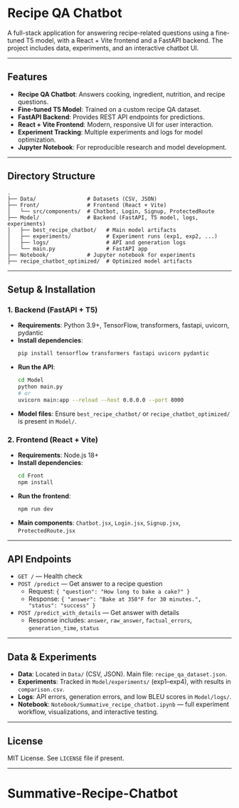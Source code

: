 # Recipe QA Chatbot

A full-stack application for answering recipe-related questions using a fine-tuned T5 model, with a React + Vite frontend and a FastAPI backend. The project includes data, experiments, and an interactive chatbot UI.

---

## Features
- **Recipe QA Chatbot**: Answers cooking, ingredient, nutrition, and recipe questions.
- **Fine-tuned T5 Model**: Trained on a custom recipe QA dataset.
- **FastAPI Backend**: Provides REST API endpoints for predictions.
- **React + Vite Frontend**: Modern, responsive UI for user interaction.
- **Experiment Tracking**: Multiple experiments and logs for model optimization.
- **Jupyter Notebook**: For reproducible research and model development.

---

## Directory Structure
```
.
├── Data/                # Datasets (CSV, JSON)
├── Front/               # Frontend (React + Vite)
│   └── src/components/  # Chatbot, Login, Signup, ProtectedRoute
├── Model/               # Backend (FastAPI, T5 model, logs, experiments)
│   ├── best_recipe_chatbot/   # Main model artifacts
│   ├── experiments/           # Experiment runs (exp1, exp2, ...)
│   ├── logs/                  # API and generation logs
│   └── main.py                # FastAPI app
├── Notebook/            # Jupyter notebook for experiments
├── recipe_chatbot_optimized/  # Optimized model artifacts
```

---

## Setup & Installation

### 1. Backend (FastAPI + T5)
- **Requirements**: Python 3.9+, TensorFlow, transformers, fastapi, uvicorn, pydantic
- **Install dependencies**:
  ```bash
  pip install tensorflow transformers fastapi uvicorn pydantic
  ```
- **Run the API**:
  ```bash
  cd Model
  python main.py
  # or
  uvicorn main:app --reload --host 0.0.0.0 --port 8000
  ```
- **Model files**: Ensure `best_recipe_chatbot/` or `recipe_chatbot_optimized/` is present in `Model/`.

### 2. Frontend (React + Vite)
- **Requirements**: Node.js 18+
- **Install dependencies**:
  ```bash
  cd Front
  npm install
  ```
- **Run the frontend**:
  ```bash
  npm run dev
  ```
- **Main components**: `Chatbot.jsx`, `Login.jsx`, `Signup.jsx`, `ProtectedRoute.jsx`

---

## API Endpoints
- `GET /` — Health check
- `POST /predict` — Get answer to a recipe question
  - Request: `{ "question": "How long to bake a cake?" }`
  - Response: `{ "answer": "Bake at 350°F for 30 minutes.", "status": "success" }`
- `POST /predict_with_details` — Get answer with details
  - Response includes: `answer`, `raw_answer`, `factual_errors`, `generation_time`, `status`

---

## Data & Experiments
- **Data**: Located in `Data/` (CSV, JSON). Main file: `recipe_qa_dataset.json`.
- **Experiments**: Tracked in `Model/experiments/` (exp1–exp4), with results in `comparison.csv`.
- **Logs**: API errors, generation errors, and low BLEU scores in `Model/logs/`.
- **Notebook**: `Notebook/Summative_recipe_chatbot.ipynb` — full experiment workflow, visualizations, and interactive testing.

---

## License
MIT License. See `LICENSE` file if present.

---

# Summative-Recipe-Chatbot
